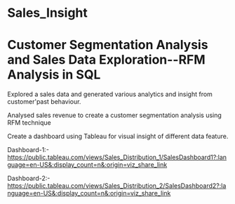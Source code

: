 # Sales_Insight

# Customer Segmentation Analysis and Sales Data Exploration--RFM Analysis in SQL 

Explored a sales data and generated various analytics and insight from customer'past behaviour.

Analysed sales revenue to create a customer segmentation analysis using RFM technique

Create a dashboard using Tableau for visual insight of different data feature.

Dashboard-1:-https://public.tableau.com/views/Sales_Distribution_1/SalesDashboard1?:language=en-US&:display_count=n&:origin=viz_share_link

Dashboard-2:-https://public.tableau.com/views/Sales_Distribution_2/SalesDashboard2?:language=en-US&:display_count=n&:origin=viz_share_link
